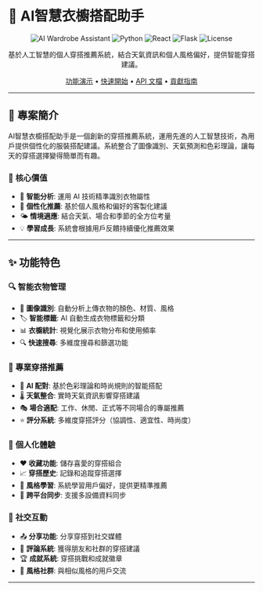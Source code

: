 # 🎯 AI智慧衣櫥搭配助手

<div align="center">

![AI Wardrobe Assistant](https://img.shields.io/badge/AI-Wardrobe%20Assistant-blue?style=for-the-badge&logo=artificial-intelligence)
![Python](https://img.shields.io/badge/Python-3.8+-3776ab?style=for-the-badge&logo=python&logoColor=white)
![React](https://img.shields.io/badge/React-18+-61dafb?style=for-the-badge&logo=react&logoColor=black)
![Flask](https://img.shields.io/badge/Flask-2.0+-000000?style=for-the-badge&logo=flask&logoColor=white)
![License](https://img.shields.io/badge/License-MIT-green?style=for-the-badge)

基於人工智慧的個人穿搭推薦系統，結合天氣資訊和個人風格偏好，提供智能穿搭建議。

[功能演示](#-功能演示) • [快速開始](#-快速開始) • [API 文檔](#-api-文檔) • [貢獻指南](#-貢獻指南)

</div>

---

## 📖 **專案簡介**

AI智慧衣櫥搭配助手是一個創新的穿搭推薦系統，運用先進的人工智慧技術，為用戶提供個性化的服裝搭配建議。系統整合了圖像識別、天氣預測和色彩理論，讓每天的穿搭選擇變得簡單而有趣。

### 🎯 **核心價值**
- 🤖 **智能分析**: 運用 AI 技術精準識別衣物屬性
- 🌈 **個性化推薦**: 基於個人風格和偏好的客製化建議
- 🌤️ **情境適應**: 結合天氣、場合和季節的全方位考量
- 💡 **學習成長**: 系統會根據用戶反饋持續優化推薦效果

---

## ✨ **功能特色**

### 🔍 **智能衣物管理**
- 📸 **圖像識別**: 自動分析上傳衣物的顏色、材質、風格
- 🏷️ **智能標籤**: AI 自動生成衣物標籤和分類
- 📊 **衣櫥統計**: 視覺化展示衣物分布和使用頻率
- 🔍 **快速搜尋**: 多維度搜尋和篩選功能

### 🎨 **專業穿搭推薦**
- 🤖 **AI 配對**: 基於色彩理論和時尚規則的智能搭配
- 🌡️ **天氣整合**: 實時天氣資訊影響穿搭建議
- 🎭 **場合適配**: 工作、休閒、正式等不同場合的專屬推薦
- ⭐ **評分系統**: 多維度穿搭評分（協調性、適宜性、時尚度）

### 💾 **個人化體驗**
- ❤️ **收藏功能**: 儲存喜愛的穿搭組合
- 📈 **穿搭歷史**: 記錄和追蹤穿搭選擇
- 🎯 **風格學習**: 系統學習用戶偏好，提供更精準推薦
- 📱 **跨平台同步**: 支援多設備資料同步

### 🎪 **社交互動**
- 📤 **分享功能**: 分享穿搭到社交媒體
- 💬 **評論系統**: 獲得朋友和社群的穿搭建議
- 🏆 **成就系統**: 穿搭挑戰和成就徽章
- 👥 **風格社群**: 與相似風格的用戶交流

---